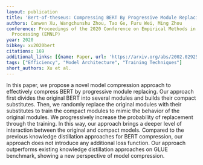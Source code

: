 ```yaml
---
layout: publication
title: 'Bert-of-theseus: Compressing BERT By Progressive Module Replacing'
authors: Canwen Xu, Wangchunshu Zhou, Tao Ge, Furu Wei, Ming Zhou
conference: Proceedings of the 2020 Conference on Empirical Methods in Natural Language
  Processing (EMNLP)
year: 2020
bibkey: xu2020bert
citations: 169
additional_links: [{name: Paper, url: 'https://arxiv.org/abs/2002.02925'}]
tags: ["Efficiency", "Model Architecture", "Training Techniques"]
short_authors: Xu et al.
---
```

In this paper, we propose a novel model compression approach to effectively
compress BERT by progressive module replacing. Our approach first divides the
original BERT into several modules and builds their compact substitutes. Then,
we randomly replace the original modules with their substitutes to train the
compact modules to mimic the behavior of the original modules. We progressively
increase the probability of replacement through the training. In this way, our
approach brings a deeper level of interaction between the original and compact
models. Compared to the previous knowledge distillation approaches for BERT
compression, our approach does not introduce any additional loss function. Our
approach outperforms existing knowledge distillation approaches on GLUE
benchmark, showing a new perspective of model compression.